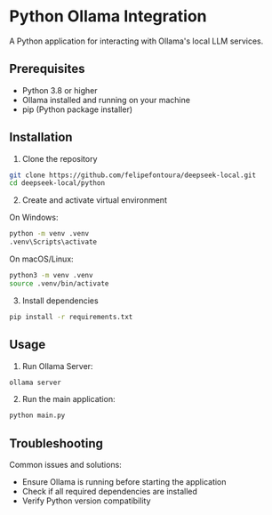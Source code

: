# Python Ollama Integration

A Python application for interacting with Ollama's local LLM services.

## Prerequisites

- Python 3.8 or higher
- Ollama installed and running on your machine
- pip (Python package installer)

## Installation

1. Clone the repository

```bash
git clone https://github.com/felipefontoura/deepseek-local.git
cd deepseek-local/python
```

2. Create and activate virtual environment

On Windows:

```bash
python -m venv .venv
.venv\Scripts\activate
```

On macOS/Linux:

```bash
python3 -m venv .venv
source .venv/bin/activate
```

3. Install dependencies

```bash
pip install -r requirements.txt
```

## Usage

1. Run Ollama Server:

```bash
ollama server
```

2. Run the main application:

```bash
python main.py
```

## Troubleshooting

Common issues and solutions:

- Ensure Ollama is running before starting the application
- Check if all required dependencies are installed
- Verify Python version compatibility

